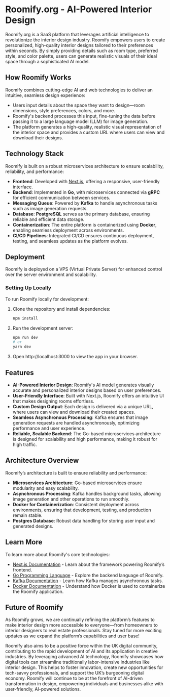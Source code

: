 # Roomify.org - AI-Powered Interior Design

Roomify.org is a SaaS platform that leverages artificial intelligence to revolutionize the interior design industry. Roomify empowers users to create personalized, high-quality interior designs tailored to their preferences within seconds. By simply providing details such as room type, preferred style, and color palette, users can generate realistic visuals of their ideal space through a sophisticated AI model.

## How Roomify Works

Roomify combines cutting-edge AI and web technologies to deliver an intuitive, seamless design experience:
- Users input details about the space they want to design—room dimensions, style preferences, colors, and more.
- Roomify's backend processes this input, fine-tuning the data before passing it to a large language model (LLM) for image generation.
- The platform generates a high-quality, realistic visual representation of the interior space and provides a custom URL where users can view and download their designs.

## Technology Stack

Roomify is built on a robust microservices architecture to ensure scalability, reliability, and performance:
- **Frontend**: Developed with [Next.js](https://nextjs.org), offering a responsive, user-friendly interface.
- **Backend**: Implemented in **Go**, with microservices connected via **gRPC** for efficient communication between services.
- **Messaging Queue**: Powered by **Kafka** to handle asynchronous tasks such as image generation requests.
- **Database**: **PostgreSQL** serves as the primary database, ensuring reliable and efficient data storage.
- **Containerization**: The entire platform is containerized using **Docker**, enabling seamless deployment across environments.
- **CI/CD Pipelines**: Integrated CI/CD ensures continuous deployment, testing, and seamless updates as the platform evolves.

## Deployment

Roomify is deployed on a VPS (Virtual Private Server) for enhanced control over the server environment and scalability.

### Setting Up Locally

To run Roomify locally for development:

1. Clone the repository and install dependencies:
   ```bash
   npm install

   ```

2. Run the development server:
   ```bash
   npm run dev
   # or
   yarn dev
   
   ```

3. Open http://localhost:3000 to view the app in your browser. 

## Features

- **AI-Powered Interior Design**: Roomify's AI model generates visually accurate and personalized interior designs based on user preferences.
- **User-Friendly Interface**: Built with Next.js, Roomify offers an intuitive UI that makes designing rooms effortless.
- **Custom Design Output**: Each design is delivered via a unique URL, where users can view and download their created spaces.
- **Seamless Asynchronous Processing**: Kafka ensures that image generation requests are handled asynchronously, optimizing performance and user experience.
- **Reliable, Scalable Backend**: The Go-based microservices architecture is designed for scalability and high performance, making it robust for high traffic.

## Architecture Overview

Roomify’s architecture is built to ensure reliability and performance:

- **Microservices Architecture**: Go-based microservices ensure modularity and easy scalability.
- **Asynchronous Processing**: Kafka handles background tasks, allowing image generation and other operations to run smoothly.
- **Docker for Containerization**: Consistent deployment across environments, ensuring that development, testing, and production remain stable.
- **Postgres Database**: Robust data handling for storing user input and generated designs.

## Learn More

To learn more about Roomify's core technologies:

- [Next.js Documentation](https://nextjs.org/docs) - Learn about the framework powering Roomify’s frontend.
- [Go Programming Language](https://go.dev/) - Explore the backend language of Roomify.
- [Kafka Documentation](https://kafka.apache.org/documentation/) - Learn how Kafka manages asynchronous tasks.
- [Docker Documentation](https://docs.docker.com/) - Understand how Docker is used to containerize the Roomify application.

## Future of Roomify

As Roomify grows, we are continually refining the platform’s features to make interior design more accessible to everyone—from homeowners to interior designers to real estate professionals. Stay tuned for more exciting updates as we expand the platform’s capabilities and user base!

Roomify also aims to be a positive force within the UK digital community, contributing to the rapid development of AI and its application in creative industries. By leveraging advanced AI technology, Roomify showcases how digital tools can streamline traditionally labor-intensive industries like interior design. This helps to foster innovation, create new opportunities for tech-savvy professionals, and support the UK’s burgeoning digital economy. Roomify will continue to be at the forefront of AI-driven transformation in design, empowering individuals and businesses alike with user-friendly, AI-powered solutions.
